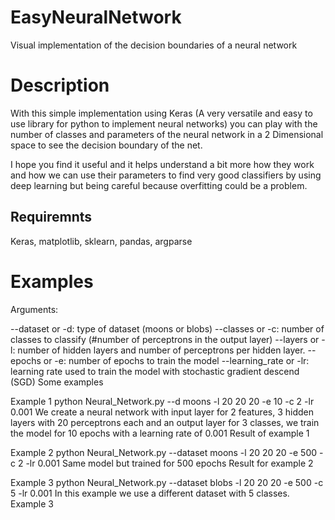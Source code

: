 # EasyNeuralNetwork
Visual implementation of the decision boundaries of a neural network

# Description

With this simple implementation using Keras (A very versatile and easy to use library for python to implement neural networks) you can play with the number of classes and parameters of the neural network in a 2 Dimensional space to see the decision boundary of the net.

I hope you find it useful and it helps understand a bit more how they work and how we can use their parameters to find very good classifiers by using deep learning but being careful because overfitting could be a problem.

## Requiremnts 

Keras, matplotlib, sklearn, pandas, argparse

# Examples 

Arguments:

--dataset or -d: type of dataset (moons or blobs)
--classes or -c: number of classes to classify (#number of perceptrons in the output layer)
--layers or -l: number of hidden layers and number of perceptrons per hidden layer.
--epochs or -e: number of epochs to train the model
--learning_rate or -lr: learning rate used to train the model with stochastic gradient descend (SGD)
Some examples

Example 1
 python Neural_Network.py --d moons -l 20 20 20 -e 10 -c 2 -lr 0.001
We create a neural network with input layer for 2 features, 3 hidden layers with 20 perceptrons each and an output layer for 3 classes, we train the model for 10 epochs with a learning rate of 0.001 Result of example 1

Example 2
python Neural_Network.py --dataset  moons -l 20 20 20 -e 500 -c 2 -lr 0.001
Same model but trained for 500 epochs Result for example 2

Example 3
python Neural_Network.py --dataset blobs  -l 20 20 20  -e 500 -c 5 -lr 0.001
In this example we use a different dataset with 5 classes. Example 3
